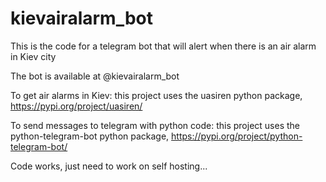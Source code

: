 # kievairalarm_bot
This is the code for a telegram bot that will alert when there is an air alarm in Kiev city

The bot is available at @kievairalarm_bot

To get air alarms in Kiev: 
  this project uses the uasiren python package, https://pypi.org/project/uasiren/

To send messages to telegram with python code:
  this project uses the python-telegram-bot python package, https://pypi.org/project/python-telegram-bot/


Code works, just need to work on self hosting...
